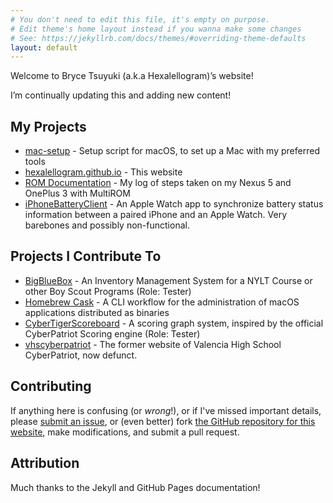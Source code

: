 ```yaml
---
# You don't need to edit this file, it's empty on purpose.
# Edit theme's home layout instead if you wanna make some changes
# See: https://jekyllrb.com/docs/themes/#overriding-theme-defaults
layout: default
---
```


Welcome to Bryce Tsuyuki (a.k.a Hexalellogram)’s website!


I’m continually updating this and adding new content!

## My Projects
- [mac-setup](https://github.com/hexalellogram/mac-setup) - Setup script for macOS, to set up a Mac with my preferred tools
- [hexalellogram.github.io](https://github.com/hexalellogram/hexalellogram.github.io) - This website
- [ROM Documentation](https://github.com/hexalellogram/ROMDocumentation) - My log of steps taken on my Nexus 5 and OnePlus 3 with MultiROM
- [iPhoneBatteryClient](https://github.com/hexalellogram/iPhoneBatteryClient) - An Apple Watch app to synchronize battery status information between a paired iPhone and an Apple Watch. Very barebones and possibly non-functional.

## Projects I Contribute To
- [BigBlueBox](https://github.com/rbaker26/BigBlueBox) - An Inventory Management System for a NYLT Course or other Boy Scout Programs (Role: Tester)
- [Homebrew Cask](https://github.com/Homebrew/homebrew-cask) - A CLI workflow for the administration of macOS applications distributed as binaries
- [CyberTigerScoreboard](https://github.com/cool00geek/CyberTigerScoreboard) - A scoring graph system, inspired by the official CyberPatriot Scoring engine (Role: Tester)
- [vhscyberpatriot](https://github.com/cool00geek/vhscyberpatriot) - The former website of Valencia High School CyberPatriot, now defunct.

## Contributing
If anything here is confusing (or _wrong_!), or if I've missed
important details, please
[submit an issue](https://github.com/hexalellogram/hexalellogram.github.io/issues), or (even
better) fork [the GitHub repository for this website](https://github.com/hexalellogram/hexalellogram.github.io),
make modifications, and submit a pull request.

## Attribution
Much thanks to the Jekyll and GitHub Pages documentation!
